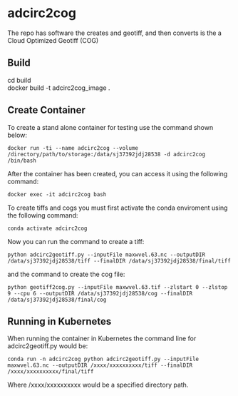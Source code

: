 # adcirc2cog
The repo has software the creates and geotiff, and then converts is the a Cloud Optimized Geotiff (COG)

## Build
  cd build  
  docker build -t adcirc2cog_image .

## Create Container

  To create a stand alone container for testing use the command shown below:

    docker run -ti --name adcirc2cog --volume /directory/path/to/storage:/data/sj37392jdj28538 -d adcirc2cog /bin/bash

  After the container has been created, you can access it using the following command:

    docker exec -it adcirc2cog bash

  To create tiffs and cogs you must first activate the conda enviroment using the following command:

    conda activate adcirc2cog

  Now you can run the command to create a tiff:

    python adcirc2geotiff.py --inputFile maxwvel.63.nc --outputDIR /data/sj37392jdj28538/tiff --finalDIR /data/sj37392jdj28538/final/tiff

  and the command to create the cog file:

    python geotiff2cog.py --inputFile maxwvel.63.tif --zlstart 0 --zlstop 9 --cpu 6 --outputDIR /data/sj37392jdj28538/cog --finalDIR /data/sj37392jdj28538/final/cog

## Running in Kubernetes

When running the container in Kubernetes the command line for adcirc2geotiff.py would be:

    conda run -n adcirc2cog python adcirc2geotiff.py --inputFile maxwvel.63.nc --outputDIR /xxxx/xxxxxxxxxx/tiff --finalDIR /xxxx/xxxxxxxxxx/final/tiff

Where /xxxx/xxxxxxxxxx would be a specified directory path.
 
